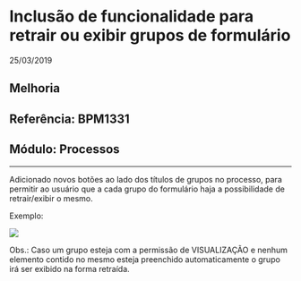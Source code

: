 # Inclusão de funcionalidade para retrair ou exibir grupos de formulário
25/03/2019
## Melhoria
## Referência: BPM1331
## Módulo: Processos
***

Adicionado novos botões ao lado dos títulos de grupos no processo, para permitir ao usuário que a cada grupo do formulário haja a possibilidade de retrair/exibir o mesmo.

Exemplo: 

![]([PATH_IMG]/BPM1331_botoes_exibir_retrair_grupos.png)

Obs.: Caso um grupo esteja com a permissão de VISUALIZAÇÃO e nenhum elemento contido no mesmo esteja preenchido automaticamente o grupo irá ser exibido na forma retraída.
